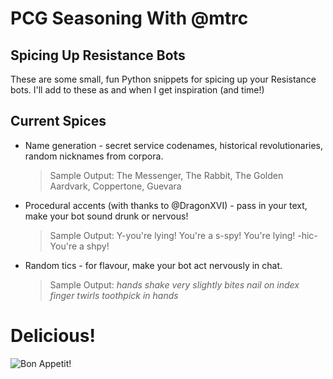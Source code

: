# PCG Seasoning With @mtrc
## Spicing Up Resistance Bots

These are some small, fun Python snippets for spicing up your Resistance bots. I'll add to these as and when I get inspiration (and time!)

## Current Spices
+ Name generation - secret service codenames, historical revolutionaries, random nicknames from corpora.
  > Sample Output: 
  > The Messenger, The Rabbit, The Golden Aardvark, Coppertone, Guevara
+ Procedural accents (with thanks to @DragonXVI) - pass in your text, make your bot sound drunk or nervous!
  > Sample Output:
  > Y-you're lying! You're a s-spy!
  > You're lying! -hic- You're a shpy!
+ Random tics - for flavour, make your bot act nervously in chat.
  > Sample Output:
  > *hands shake very slightly*
  > *bites nail on index finger*
  > *twirls toothpick in hands*

# Delicious!
![Bon Appetit!](http://i.imgur.com/Pmx4zb2.png)